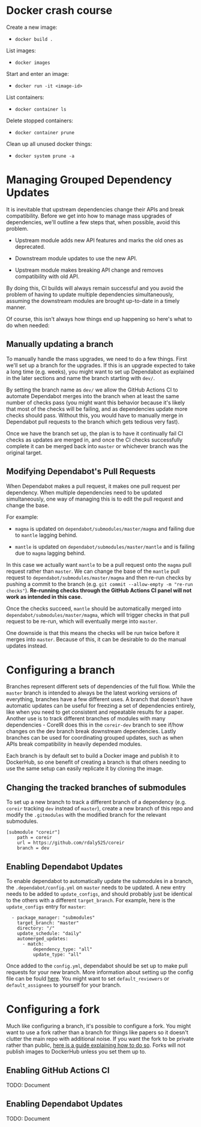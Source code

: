 # Docker crash course

Create a new image:
- `docker build .`

List images:
- `docker images`

Start and enter an image:
- `docker run -it <image-id>`

List containers:
- `docker container ls`

Delete stopped containers:
- `docker container prune`

Clean up all unused docker things:
- `docker system prune -a`

# Managing Grouped Dependency Updates

It is inevitable that upstream dependencies change their APIs and
break compatibility. Before we get into how to manage mass upgrades of
dependencies, we'll outline a few steps that, when possible, avoid
this problem.

- Upstream module adds new API features and marks the old ones as
  deprecated.

- Downstream module updates to use the new API.

- Upstream module makes breaking API change and removes compatibility
  with old API.

By doing this, CI builds will always remain successful and you avoid
the problem of having to update multiple dependencies simultaneously,
assuming the downstream modules are brought up-to-date in a timely
manner.

Of course, this isn't always how things end up happening so here's
what to do when needed:

## Manually updating a branch

To manually handle the mass upgrades, we need to do a few
things. First we'll set up a branch for the upgrades. If this is an
upgrade expected to take a long time (e.g. weeks), you might want to
set up Dependabot as explained in the later sections and name the
branch starting with `dev/`.

By setting the branch name as `dev/` we allow the GitHub Actions CI to
automate Dependabot merges into the branch when at least the same
number of checks pass (you might want this behavior because it's
likely that most of the checks will be failing, and as dependencies
update more checks should pass. Without this, you would have to
manually merge in Dependabot pull requests to the branch which gets
tedious very fast).

Once we have the branch set up, the plan is to have it continually
fail CI checks as updates are merged in, and once the CI checks
successfully complete it can be merged back into `master` or whichever
branch was the original target.

## Modifying Dependabot's Pull Requests

When Dependabot makes a pull request, it makes one pull request per
dependency. When multiple dependencies need to be updated
simultaneously, one way of managing this is to edit the pull request
and change the base.

For example:

- `magma` is updated on `dependabot/submodules/master/magma` and
  failing due to `mantle` lagging behind.

- `mantle` is updated on `dependabot/submodules/master/mantle` and is
  failing due to `magma` lagging behind.

In this case we actually want `mantle` to be a pull request onto the
`magma` pull request rather than `master`. We can change the base of
the `mantle` pull request to `dependabot/submodules/master/magma` and
then re-run checks by pushing a commit to the branch (e.g. `git commit
--allow-empty -m "re-run checks"`). **Re-running checks through the
GitHub Actions CI panel will not work as intended in this case.**

Once the checks succeed, `mantle` should be automatically merged into
`dependabot/submodules/master/magma`, which will trigger checks in
that pull request to be re-run, which will eventually merge into
`master`.

One downside is that this means the checks will be run twice before it
merges into `master`. Because of this, it can be desirable to do the
manual updates instead.

# Configuring a branch

Branches represent different sets of dependencies of the full
flow. While the `master` branch is intended to always be the latest
working versions of everything, branches have a few different uses. A
branch that doesn't have automatic updates can be useful for freezing
a set of dependencies entirely, like when you need to get consistent
and repeatable results for a paper. Another use is to track different
branches of modules with many dependencies - CoreIR does this in the
`coreir-dev` branch to see if/how changes on the dev branch break
downstream dependencies. Lastly branches can be used for coordinating
grouped updates, such as when APIs break compatibility in heavily
depended modules.

Each branch is by default set to build a Docker image and publish it
to DockerHub, so one benefit of creating a branch is that others
needing to use the same setup can easily replicate it by cloning the
image.

## Changing the tracked branches of submodules

To set up a new branch to track a different branch of a dependency
(e.g. `coreir` tracking `dev` instead of `master`), create a new
branch of this repo and modify the `.gitmodules` with the modified
branch for the relevant submodules.

```
[submodule "coreir"]
    path = coreir
    url = https://github.com/rdaly525/coreir
    branch = dev
```

## Enabling Dependabot Updates

To enable dependabot to automatically update the submodules in a
branch, the `.dependabot/config.yml` on `master` needs to be
updated. A new entry needs to be added to `update_configs`, and should
probably just be identical to the others with a different
`target_branch`. For example, here is the `update_configs` entry for
`master`:

```
  - package_manager: "submodules"
    target_branch: "master"
    directory: "/"
    update_schedule: "daily"
    automerged_updates:
      - match:
          dependency_type: "all"
          update_type: "all"
```

Once added to the `config.yml`, dependabot should be set up to make
pull requests for your new branch. More information about setting up
the config file can be fould
[here](https://dependabot.com/docs/config-file/). You might want to
set `default_reviewers` or `default_assignees` to yourself for your
branch.

# Configuring a fork

Much like configuring a branch, it's possible to configure a fork. You
might want to use a fork rather than a branch for things like papers
so it doesn't clutter the main repo with additional noise. If you want
the fork to be private rather than public, [here is a guide explaining
how to do
so](https://gist.github.com/0xjac/85097472043b697ab57ba1b1c7530274). Forks
will not publish images to DockerHub unless you set them up to.

## Enabling GitHub Actions CI
TODO: Document

## Enabling Dependabot Updates
TODO: Document
